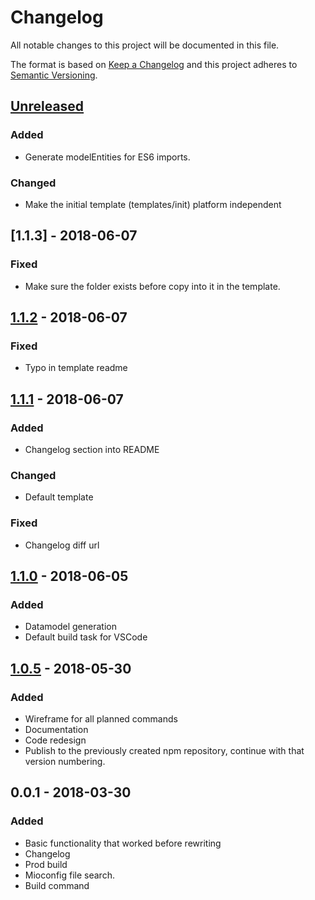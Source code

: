 # Changelog

All notable changes to this project will be documented in this file.

The format is based on [Keep a Changelog](http://keepachangelog.com/en/1.0.0/)
and this project adheres to [Semantic Versioning](http://semver.org/spec/v2.0.0.html).

## [Unreleased]

### Added

* Generate modelEntities for ES6 imports.

### Changed

* Make the initial template (templates/init) platform independent

## [1.1.3] - 2018-06-07

### Fixed

* Make sure the folder exists before copy into it in the template.

## [1.1.2] - 2018-06-07

### Fixed

* Typo in template readme

## [1.1.1] - 2018-06-07

### Added

* Changelog section into README

### Changed

* Default template

### Fixed

* Changelog diff url

## [1.1.0] - 2018-06-05

### Added

* Datamodel generation
* Default build task for VSCode

## [1.0.5] - 2018-05-30

### Added

* Wireframe for all planned commands
* Documentation
* Code redesign
* Publish to the previously created npm repository,
  continue with that version numbering.

## 0.0.1 - 2018-03-30

### Added

* Basic functionality that worked before rewriting
* Changelog
* Prod build
* Mioconfig file search.
* Build command

[Unreleased]: https://github.com/miolabs/MIOBuildTool/compare/v1.1.2...HEAD
[1.1.2]:  https://github.com/miolabs/MIOBuildTool/compare/v1.1.1...v1.1.2
[1.1.1]:  https://github.com/miolabs/MIOBuildTool/compare/v1.1.0...v1.1.1
[1.1.0]:  https://github.com/miolabs/MIOBuildTool/compare/v1.0.5...v1.1.0
[1.0.5]:  https://github.com/miolabs/MIOBuildTool/compare/v0.0.1...v1.0.5